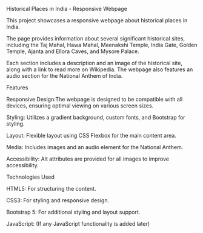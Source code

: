 Historical Places in India - Responsive Webpage

This project showcases a responsive webpage about historical places in India.

The page provides information about several significant historical sites, including the Taj Mahal, Hawa Mahal, Meenakshi Temple, India Gate, Golden Temple, Ajanta and Ellora Caves, and Mysore Palace.

Each section includes a description and an image of the historical site, along with a link to read more on Wikipedia. The webpage also features an audio section for the National Anthem of India.


Features

Responsive Design:The webpage is designed to be compatible with all devices, ensuring optimal viewing on various screen sizes.

Styling: Utilizes a gradient background, custom fonts, and Bootstrap for styling.

Layout: Flexible layout using CSS Flexbox for the main content area.

Media: Includes images and an audio element for the National Anthem.

Accessibility: Alt attributes are provided for all images to improve accessibility.


Technologies Used

HTML5: For structuring the content.

CSS3: For styling and responsive design.

Bootstrap 5: For additional styling and layout support.

JavaScript: (If any JavaScript functionality is added later)
